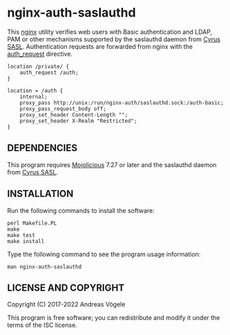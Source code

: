 # nginx-auth-saslauthd

This [nginx](https://nginx.org/) utility verifies web users with Basic
authentication and LDAP, PAM or other mechanisms supported by the saslauthd
daemon from [Cyrus SASL](https://www.cyrusimap.org/sasl/).  Authentication
requests are forwarded from nginx with the
[auth_request](https://nginx.org/en/docs/http/ngx_http_auth_request_module.html)
directive.

    location /private/ {
        auth_request /auth;
    }

    location = /auth {
        internal;
        proxy_pass http://unix:/run/nginx-auth/saslauthd.sock:/auth-basic;
        proxy_pass_request_body off;
        proxy_set_header Content-Length "";
        proxy_set_header X-Realm "Restricted";
    }

## DEPENDENCIES

This program requires [Mojolicious](https://mojolicious.org/) 7.27 or later and
the saslauthd daemon from [Cyrus SASL](https://www.cyrusimap.org/sasl/).

## INSTALLATION

Run the following commands to install the software:

    perl Makefile.PL
    make
    make test
    make install

Type the following command to see the program usage information:

    man nginx-auth-saslauthd

## LICENSE AND COPYRIGHT

Copyright (C) 2017-2022 Andreas Vögele

This program is free software; you can redistribute and modify it under the
terms of the ISC license.
